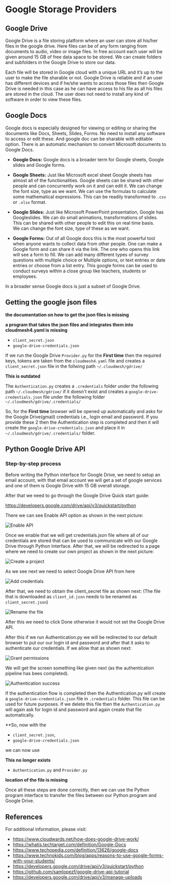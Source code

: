 # Google Storage Providers

## Google Drive

Google Drive is a file storing platform where an user can store all his/her
files in the google drive. Here files  can be of any form ranging from documents
to audio, video or image files. In free account each user will be  given around
15 GB of free data space to be stored. We can create folders and subfolders in
the Google Drive  to store our data.
 
Each file will be stored in Google cloud with a unique URL and it’s up to the
user to make the file  sharable or not. Google Drive is reliable and if an
user has different devices and if he/she wants to access  those files then
Google Drive is needed in this case as he can have access to his file as all his
files  are stored in the cloud. The user does not need to install any kind
of software in order to view these files.
  
   
## Google Docs

Google docs is especially designed for viewing or editing or sharing the
documents like Docs, Sheets,  Slides, Forms. No need to install any
software to access or edit these. And google doc can be sharable with 
editable option. There is an automatic mechanism to convert Microsoft documents
to Google Docs. 

* **Google Docs:** Google docs is a broader term for Google sheets, Google slides
  and Google forms. 

* **Google Sheets:** Just like Microsoft excel sheet Google sheets has almost all
  of the functionalities.  Google sheets can be shared with other people
  and can concurrently work on it and can edit it. We can change  the font
  size, type as we want. We can use the formulas to calculate some mathematical
  expressions. This can be  readily transformed to `.csv` or `.xlsx` format.

* **Google Slides:** Just like Microsoft PowerPoint presentation, Google has
  Googleslides. We can do small  animations, transformations of slides.
  This can be shared with other people to edit this on real time basis.  
  We can change the font size, type of these as we want. 

* **Google Forms:** Out of all Google docs this is the most powerful tool when
  anyone wants to collect data from other people. One can make a Google form and
  can share it via the link. The one who opens this link will see a form to fill.
  We can add many different types of survey questions with multiple choice or
  Multiple options, or text entries or date entries or choose from a list entry.
  This google forms can be used to conduct surveys within a close group like
  teachers, students or employees.

In a broader sense Google docs is just a subset of Google Drive.



## Getting the google json files

**the documentation on how to get the json files is missing**

**a program that takes the json files and integrates them into cloudmesh4.yaml is missing**

* `client_secret.json` 
* `google-drive-credentials.json`  

If we run the Google Drive `Provider.py` for the **First time** then the
required keys, tokens are taken from the `cloudmesh4.yaml` file and creates a
`client_secret.json` file in the follwing path `~/.cloudmesh/gdrive/`

**This is outdated**

The `Authentication.py` creates a `.credentials` folder under the following path
`~/.cloudmesh/gdrive/` if it doesn't exist and creates a
`google-drive-credentials.json` file under the following folder
`~/.cloudmesh/gdrive/.credentials/`


So, for the **First time** browser will be opened up automatically and asks for
the Google Drive(gmail) credentials i.e., login email and  password. If you
provide these 2 then the Authentication step is completed and then it will
create the `google-drive-credentials.json` and place it in
`~/.cloudmesh/gdrive/.credentials/` folder.




## Python Google Drive API

### Step-by-step process 

Before writing the Python interface for Google Drive, we need to setup an email
account, with that email  account we will get a set of google services and
one of them is Google Drive with 15 GB overall storage. 

After that we need to go through the Google Drive Quick start guide:

<https://developers.google.com/drive/api/v3/quickstart/python>  

There we can see Enable API option as shown in the next picture:  

![Enable API](images/gdrive/image1.png)


Once we enable that we will get credentials.json file where all of our
credentials are stored that can be used  to communicate with our Google
Drive through Python Interface.  After that, we will be redirected to a
page where we need to create our own project as shown in the next picture:


![Create a project](images/gdrive/image2.png)

As we see next we need to select Google Drive API from here   


![Add credentials](images/gdrive/image16.png)


After that, we need to obtain the client_secret file as shown next: (The
file that is downloaded as `client_id.json` needs to be renamed as
`client_secret.json`)  


![Rename the file](images/gdrive/image18.png)

After this we need to click Done otherwise it would not set the Google Drive API.

After this if we run Authentication.py we will be redirected to our default
browser to put our our login id and password and  after that it asks to
authenticate our credentials. If we allow that as shown next:  


![Grant permissions](images/gdrive/image21.png)


We will get the screen something like given next (as the authentication
pipeline has bees completed).  


![Authentication success](images/gdrive/image23.png)

If the authentication flow is completed then the Authentication.py will create a
`google-drive-credentials.json` file in  `.credentials` folder. This file
can be used for future purposes. If we delete this file then the
`Authentication.py`  will again ask for login id and password and again
create that file automatically.  

**So, now with the 

* `client_secret.json`, 
* `google-drive-credentials.json`

we can now use 

**This no longer exists**

* `Authentication.py` and `Provider.py`

**location of the file is missing**

Once all these steps are done correctly, then we can use the Python program
interface to transfer the files  between our Python program and Google
Drive.


## References

For additional information, please visit:

* <https://www.cloudwards.net/how-does-google-drive-work/>
* <https://whatis.techtarget.com/definition/Google-Docs>
* <https://www.techopedia.com/definition/13626/google-docs> 
* <https://www.technokids.com/blog/apps/reasons-to-use-google-forms-with-your-students/> 
* <https://developers.google.com/drive/api/v3/quickstart/python>
* <https://github.com/samlopezf/google-drive-api-tutorial>
* <https://developers.google.com/drive/api/v3/manage-uploads> 


